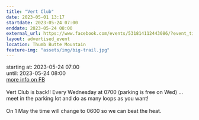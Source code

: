 ```yaml
---
title: "Vert Club"
date: 2023-05-01 13:17
startdate: 2023-05-24 07:00
enddate: 2023-05-24 08:00
external_url: https://www.facebook.com/events/531814112443086/?event_time_id=531814179109746
layout: advertised_event
location: Thumb Butte Mountain
feature-img: "assets/img/big-trail.jpg"
---
```


starting at: 2023-05-24 07:00<br>until: 2023-05-24 08:00<br><a href="https://www.facebook.com/events/531814112443086/?event_time_id=531814179109746">more info on FB</a><br><br>Vert Club is back!! Every Wednesday at 0700 (parking is free on Wed) … meet in the parking lot and do as many loops as you want!<br>
  <br>
  On 1 May the time will change to 0600 so we can beat the heat.<br>
  <br>
  
